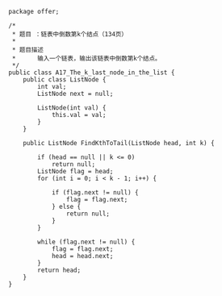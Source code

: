 	package offer;
	
	/*
	 * 题目 ：链表中倒数第k个结点（134页）
	 * 
	 * 题目描述
	 * 		输入一个链表，输出该链表中倒数第k个结点。
	 */
	public class A17_The_k_last_node_in_the_list {
		public class ListNode {
			int val;
			ListNode next = null;
	
			ListNode(int val) {
				this.val = val;
			}
		}
	
		public ListNode FindKthToTail(ListNode head, int k) {
	
			if (head == null || k <= 0)
				return null;
			ListNode flag = head;
			for (int i = 0; i < k - 1; i++) {
	
				if (flag.next != null) {
					flag = flag.next;
				} else {
					return null;
				}
			}
	
			while (flag.next != null) {
				flag = flag.next;
				head = head.next;
			}
			return head;
		}
	}
